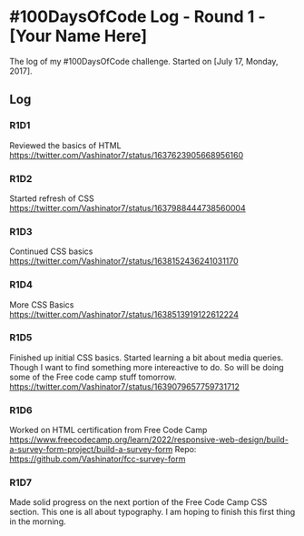 # #100DaysOfCode Log - Round 1 - [Your Name Here]

The log of my #100DaysOfCode challenge. Started on [July 17, Monday, 2017].

## Log

### R1D1 
Reviewed the basics of HTML
https://twitter.com/Vashinator7/status/1637623905668956160

### R1D2
Started refresh of CSS
https://twitter.com/Vashinator7/status/1637988444738560004

### R1D3
Continued CSS basics
https://twitter.com/Vashinator7/status/1638152436241031170

### R1D4
More CSS Basics
https://twitter.com/Vashinator7/status/1638513919122612224

### R1D5
Finished up initial CSS basics. Started learning a bit about media queries. Though I want to find something more intereactive to do. So will be doing some of the Free code camp stuff tomorrow.
https://twitter.com/Vashinator7/status/1639079657759731712

### R1D6
Worked on HTML certification from Free Code Camp
https://www.freecodecamp.org/learn/2022/responsive-web-design/build-a-survey-form-project/build-a-survey-form
Repo: https://github.com/Vashinator/fcc-survey-form

### R1D7
Made solid progress on the next portion of the Free Code Camp CSS section. This one is all about typography. I am hoping to finish this first thing in the morning.
